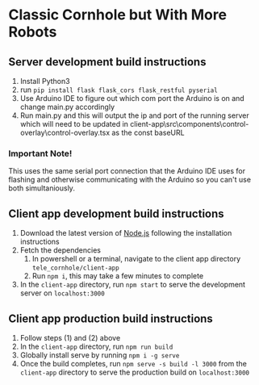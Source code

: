 # Classic Cornhole but With More Robots
## Server development build instructions
1. Install Python3
2. run `pip install flask flask_cors flask_restful pyserial`
3. Use Arduino IDE to figure out which com port the Arduino is on and change main.py accordingly
4. Run main.py and this will output the ip and port of the running server which will need to be updated in client-app\src\components\control-overlay\control-overlay.tsx as the const baseURL

### Important Note!
This uses the same serial port connection that the Arduino IDE uses for flashing and otherwise communicating with the Arduino so you can't use both simultaniously.

## Client app development build instructions
1. Download the latest version of [Node.js](https://nodejs.org/en/) following the installation instructions
1. Fetch the dependencies
   1. In powershell or a terminal, navigate to the client app directory `tele_cornhole/client-app`
   1. Run `npm i`, this may take a few minutes to complete
1. In the `client-app` directory, run `npm start` to serve the development server on `localhost:3000`
## Client app production build instructions
1. Follow steps (1) and (2) above
1. In the `client-app` directory, run `npm run build`
1. Globally install serve by running `npm i -g serve`
1. Once the build completes, run `npm serve -s build -l 3000` from the `client-app` directory to serve the production build on `localhost:3000`